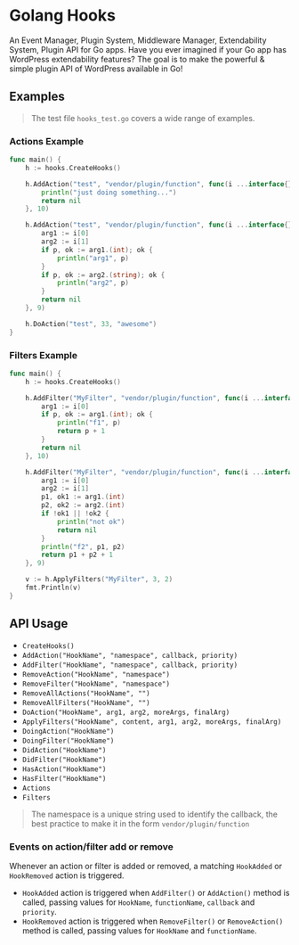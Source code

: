 # Golang Hooks

An Event Manager, Plugin System, Middleware Manager, Extendability System, Plugin API for Go apps. Have you ever imagined if your Go app has WordPress extendability features? The goal is to make the powerful & simple plugin API of WordPress available in Go!

## Examples

> The test file `hooks_test.go` covers a wide range of examples.

### Actions Example

```go
func main() {
	h := hooks.CreateHooks()

	h.AddAction("test", "vendor/plugin/function", func(i ...interface{}) interface{} {
		println("just doing something...")
		return nil
	}, 10)

	h.AddAction("test", "vendor/plugin/function", func(i ...interface{}) interface{} {
		arg1 := i[0]
		arg2 := i[1]
		if p, ok := arg1.(int); ok {
			println("arg1", p)
		}
		if p, ok := arg2.(string); ok {
			println("arg2", p)
		}
		return nil
	}, 9)

	h.DoAction("test", 33, "awesome")
}
```

### Filters Example

```go
func main() {
	h := hooks.CreateHooks()

	h.AddFilter("MyFilter", "vendor/plugin/function", func(i ...interface{}) interface{} {
		arg1 := i[0]
		if p, ok := arg1.(int); ok {
			println("f1", p)
			return p + 1
		}
		return nil
	}, 10)

	h.AddFilter("MyFilter", "vendor/plugin/function", func(i ...interface{}) interface{} {
		arg1 := i[0]
		arg2 := i[1]
		p1, ok1 := arg1.(int)
		p2, ok2 := arg2.(int)
		if !ok1 || !ok2 {
			println("not ok")
			return nil
		}
		println("f2", p1, p2)
		return p1 + p2 + 1
	}, 9)

	v := h.ApplyFilters("MyFilter", 3, 2)
	fmt.Println(v)
}
```

## API Usage

- `CreateHooks()`
- `AddAction("HookName", "namespace", callback, priority)`
- `AddFilter("HookName", "namespace", callback, priority)`
- `RemoveAction("HookName", "namespace")`
- `RemoveFilter("HookName", "namespace")`
- `RemoveAllActions("HookName", "")`
- `RemoveAllFilters("HookName", "")`
- `DoAction("HookName", arg1, arg2, moreArgs, finalArg)`
- `ApplyFilters("HookName", content, arg1, arg2, moreArgs, finalArg)`
- `DoingAction("HookName")`
- `DoingFilter("HookName")`
- `DidAction("HookName")`
- `DidFilter("HookName")`
- `HasAction("HookName")`
- `HasFilter("HookName")`
- `Actions`
- `Filters`

> The namespace is a unique string used to identify the callback, the best practice to make it in the form `vendor/plugin/function`

### Events on action/filter add or remove

Whenever an action or filter is added or removed, a matching `HookAdded` or `HookRemoved` action is triggered.

- `HookAdded` action is triggered when `AddFilter()` or `AddAction()` method is called, passing values for `HookName`, `functionName`, `callback` and `priority`.
- `HookRemoved` action is triggered when `RemoveFilter()` or `RemoveAction()` method is called, passing values for `HookName` and `functionName`.
